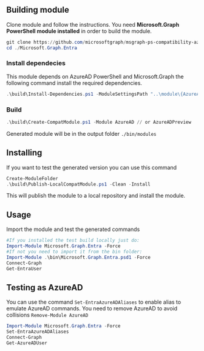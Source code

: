 ## Building module

Clone module and follow the instructions. You need **Microsoft.Graph PowerShell module installed** in order to build the module.

```powershell
git clone https://github.com/microsoftgraph/msgraph-ps-compatibility-azuread.git
cd ./Microsoft.Graph.Entra
```

### Install dependecies

This module depends on AzureAD PowerShell and Microsoft.Graph the following command install the required dependencies.

```powershell
.\build\Install-Dependencies.ps1 -ModuleSettingsPath "..\module\{AzureAD|AzureADPreview}\config\ModuleSettings.json"
```


### Build

```powershell
.\build\Create-CompatModule.ps1 -Module AzureAD // or AzureADPreview
```


Generated module will be in the output folder `./bin/modules`

## Installing

If you want to test the generated version you can use this command

```powershell
Create-ModuleFolder
.\build\Publish-LocalCompatModule.ps1 -Clean -Install
```

This will publish the module to a local repository and install the module.

## Usage

Import the module and test the generated commands

```powershell
#If you installed the test build locally just do:
Import-Module Microsoft.Graph.Entra -Force
#If not you need to import it from the bin folder:
Import-Module .\bin\Microsoft.Graph.Entra.psd1 -Force
Connect-Graph
Get-EntraUser
```

## Testing as AzureAD

You can use the command `Set-EntraAzureADAliases` to enable alias to emulate AzureAD commands. You need to remove AzureAD to avoid collisions `Remove-Module AzureAD`

```powershell
Import-Module Microsoft.Graph.Entra -Force
Set-EntraAzureADAliases
Connect-Graph
Get-AzureADUser
```
